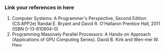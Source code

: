 ### Link your references in here


1. Computer Systems: A Programmer's Perspective, Second Edition (CS:APP2e) Randal E. Bryant and David R. O'Hallaron  Prentice Hall, 2011 (ISBN 0-13-610804-0)
2. Programming Massively Parallel Processors: A Hands-on Approach (Applications of GPU Computing Series). David B. Kirk and Wen-mei W. Hwu 

